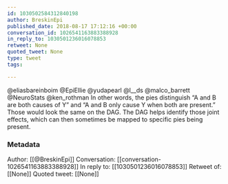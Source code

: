 ```yaml
---
id: 1030502584312840198
author: BreskinEpi
published_date: 2018-08-17 17:12:16 +00:00
conversation_id: 1026541163883388928
in_reply_to: 1030501236016078853
retweet: None
quoted_tweet: None
type: tweet
tags:

---
```


@eliasbareinboim @EpiEllie @yudapearl @l__ds @malco_barrett @NeuroStats @ken_rothman In other words, the pies distinguish “A and B are both causes of Y” and “A and B only cause Y when both are present.” Those would look the same on the DAG. The DAG helps identify those joint effects, which can then sometimes be mapped to specific pies being present.

### Metadata

Author: [[@BreskinEpi]]
Conversation: [[conversation-1026541163883388928]]
In reply to: [[1030501236016078853]]
Retweet of: [[None]]
Quoted tweet: [[None]]
